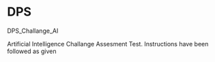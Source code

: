# DPS
DPS_Challange_AI

Artificial Intelligence Challange Assesment Test.
Instructions have been followed as given
